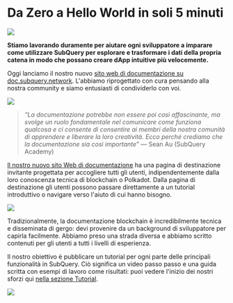 # Da Zero a Hello World in soli 5 minuti

![](https://miro.medium.com/max/1400/1*g51P_PPoseNqEfCBgvpXXA.png)

**Stiamo lavorando duramente per aiutare ogni sviluppatore a imparare come utilizzare SubQuery per esplorare e trasformare i dati della propria catena in modo che possano creare dApp intuitive più velocemente.**

Oggi lanciamo il nostro nuovo [sito web di documentazione su doc.subquery.network](https://doc.subquery.network/). L'abbiamo riprogettato con cura pensando alla nostra community e siamo entusiasti di condividerlo con voi.

![](https://miro.medium.com/max/1200/1*snyFSjyQ9q116bmIcaVfsQ.gif)

> _“La documentazione potrebbe non essere poi così affascinante, ma svolge un ruolo fondamentale nel comunicare come funziona qualcosa e ci consente di consentire ai membri della nostra comunità di apprendere e liberare la loro creatività. Ecco perché crediamo che la documentazione sia così importante_” — Sean Au (SubQuery Academy)

[Il nostro nuovo sito Web di documentazione](https://doc.subquery.network/) ha una pagina di destinazione invitante progettata per accogliere tutti gli utenti, indipendentemente dalla loro conoscenza tecnica di blockchain o Polkadot. Dalla pagina di destinazione gli utenti possono passare direttamente a un tutorial introduttivo o navigare verso l'aiuto di cui hanno bisogno.

![](https://miro.medium.com/max/1400/1*obZau98aya3Ohtc43DAuEw.png)

Tradizionalmente, la documentazione blockchain è incredibilmente tecnica e disseminata di gergo: devi provenire da un background di sviluppatore per capirla facilmente. Abbiamo preso una strada diversa e abbiamo scritto contenuti per gli utenti a tutti i livelli di esperienza.

Il nostro obiettivo è pubblicare un tutorial per ogni parte delle principali funzionalità in SubQuery. Ciò significa un video passo passo e una guida scritta con esempi di lavoro come risultati: puoi vedere l'inizio dei nostri sforzi qui [nella sezione Tutorial](https://doc.subquery.network/tutorials_examples/howto.html).

![](https://miro.medium.com/max/1200/1*nxy4aDTaQ0EMGudm0QW09g.gif)
